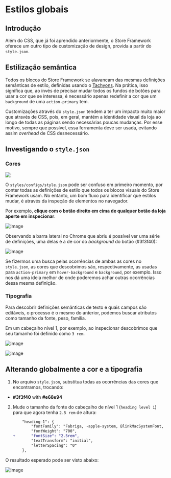 # Estilos globais

## Introdução

Além do CSS, que já foi aprendido anteriormente, o Store Framework oferece um outro tipo de customização de design, provida a partir do `style.json`.

## Estilização semântica

Todos os blocos do Store Framework se alavancam das mesmas definições semânticas de estilo, definidas usando o [Tachyons](https://tachyons.io/). Na prática, isso significa que, ao invés de precisar mudar todos os fundos de botões para usar a cor que se interessa, é necessário apenas redefinir a cor que um `background` de uma `action-primary` tem.

Customizações através do `style.json` tendem a ter um impacto muito maior que através de CSS, pois, em geral, mantém a identidade visual da loja ao longo de todas as páginas sendo necessárias poucas mudanças. Por esse motivo, sempre que possível, essa ferramenta deve ser usada, evitando assim _overhead_ de CSS desnecessário.

## Investigando o `style.json`

### Cores

![](https://user-images.githubusercontent.com/18701182/69848546-24fa6380-1259-11ea-9978-9020222ed77e.png)

O `styles/configs/style.json` pode ser confuso em primeiro momento, por conter todas as definições de estilo que todos os blocos visuais do Store Framework usam. No entanto, um bom fluxo para identificar que estilos mudar, é através da inspeção de elementos no navegador.

Por exemplo, **clique com o botão direito em cima de qualquer botão da loja aperte em inspecionar**.

![image](https://user-images.githubusercontent.com/19495917/90169302-cb997c80-dd74-11ea-983e-6af755b1aa5d.png)

Observando a barra lateral no Chrome que abriu é possível ver uma série de definições, uma delas é a de cor do _background_ do botão (#3f3f40):

![image](https://user-images.githubusercontent.com/19495917/90169845-875aac00-dd75-11ea-968b-db03f14435e7.png)

Se fizermos uma busca pelas ocorrências de ambas as cores no `style.json`, as cores que descobrimos são, respectivamente, as usadas para `action-primary` em `hover-background` e `background`, por exemplo. Isso nos dá uma ideia melhor de onde poderemos achar outras ocorrências dessa mesma definição.

### Tipografia

Para descobrir definições semânticas de texto e quais campos são editáveis, o processo é o mesmo do anterior, podemos buscar atributos como tamanho da fonte, peso, família.

Em um cabeçalho nível 1, por exemplo, ao inspecionar descobrimos que seu tamanho foi definido como `3 rem`.

![image](https://user-images.githubusercontent.com/19495917/90170621-b0c80780-dd76-11ea-9d41-c96639944e58.png)

![image](https://user-images.githubusercontent.com/19495917/90170541-9b52dd80-dd76-11ea-8390-f243e267e145.png)

## Alterando globalmente a cor e a tipografia

1. No arquivo `style.json`, substitua todas as ocorrências das cores que encontramos, trocando:

- **#3f3f40** with **#e68e94**

2. Mude o tamanho da fonte do cabeçalho de nível 1 (`heading level 1`) para que agora tenha `2.5 rem` de altura:

   ```diff
       "heading-1": {
           "fontFamily": "Fabriga, -apple-system, BlinkMacSystemFont, avenir next, avenir, helvetica neue, helvetica, ubuntu, roboto, noto, segoe ui, arial, sans-serif",
           "fontWeight": "700",
   +       "fontSize": "2.5rem",
           "textTransform": "initial",
           "letterSpacing": "0"
       },
   ```

O resultado esperado pode ser visto abaixo:

![image](https://user-images.githubusercontent.com/19495917/90172958-17025980-dd7a-11ea-80d1-31b6e3f3ac1f.png)

